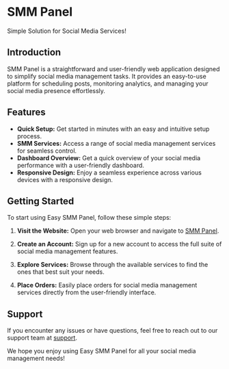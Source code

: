 # SMM Panel

Simple Solution for Social Media Services!

## Introduction

SMM Panel is a straightforward and user-friendly web application designed to simplify social media management tasks. It provides an easy-to-use platform for scheduling posts, monitoring analytics, and managing your social media presence effortlessly.

## Features

- **Quick Setup:** Get started in minutes with an easy and intuitive setup process.
- **SMM Services:** Access a range of social media management services for seamless control.
- **Dashboard Overview:** Get a quick overview of your social media performance with a user-friendly dashboard.
- **Responsive Design:** Enjoy a seamless experience across various devices with a responsive design.

## Getting Started

To start using Easy SMM Panel, follow these simple steps:

1. **Visit the Website:**
   Open your web browser and navigate to [SMM Panel](https://kekda.me).

2. **Create an Account:**
   Sign up for a new account to access the full suite of social media management features.

3. **Explore Services:**
   Browse through the available services to find the ones that best suit your needs.

4. **Place Orders:**
   Easily place orders for social media management services directly from the user-friendly interface.

## Support

If you encounter any issues or have questions, feel free to reach out to our support team at [support](mailto:support@kekda.me).

We hope you enjoy using Easy SMM Panel for all your social media management needs!

